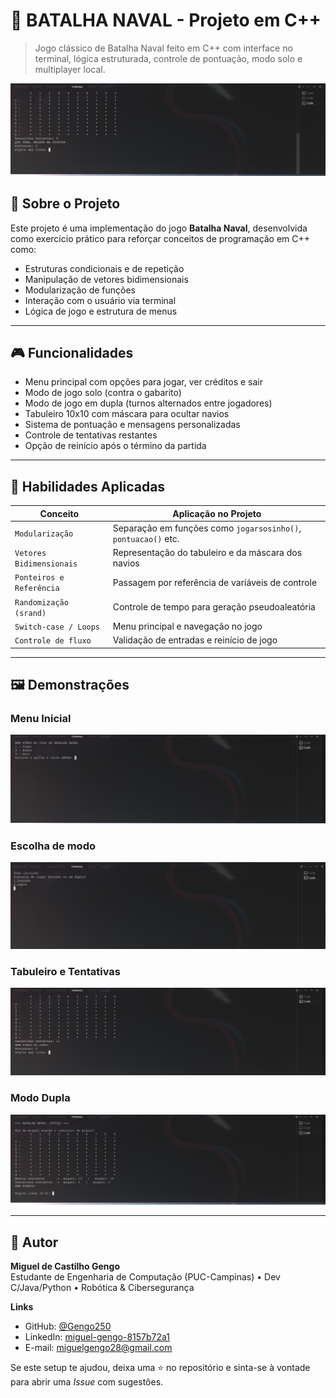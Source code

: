 
# 🚢 BATALHA NAVAL - Projeto em C++

> Jogo clássico de Batalha Naval feito em C++ com interface no terminal, lógica estruturada, controle de pontuação, modo solo e multiplayer local.

![Preview do Jogo](./assets/preview-batalhaNaval.png)

## 📌 Sobre o Projeto

Este projeto é uma implementação do jogo **Batalha Naval**, desenvolvida como exercício prático para reforçar conceitos de programação em C++ como:

- Estruturas condicionais e de repetição
- Manipulação de vetores bidimensionais
- Modularização de funções
- Interação com o usuário via terminal
- Lógica de jogo e estrutura de menus

---

## 🎮 Funcionalidades

- Menu principal com opções para jogar, ver créditos e sair
- Modo de jogo solo (contra o gabarito)
- Modo de jogo em dupla (turnos alternados entre jogadores)
- Tabuleiro 10x10 com máscara para ocultar navios
- Sistema de pontuação e mensagens personalizadas
- Controle de tentativas restantes
- Opção de reinício após o término da partida

---

## 🧠 Habilidades Aplicadas

| Conceito                   | Aplicação no Projeto                                 |
|----------------------------|------------------------------------------------------|
| `Modularização`            | Separação em funções como `jogarsosinho()`, `pontuacao()` etc. |
| `Vetores Bidimensionais`   | Representação do tabuleiro e da máscara dos navios   |
| `Ponteiros e Referência`   | Passagem por referência de variáveis de controle     |
| `Randomização (srand)`     | Controle de tempo para geração pseudoaleatória       |
| `Switch-case / Loops`      | Menu principal e navegação no jogo                   |
| `Controle de fluxo`        | Validação de entradas e reinício de jogo             |

---

## 🖼️ Demonstrações

### Menu Inicial
![Menu Inicial](./assets/tela-inicial.png)

### Escolha de modo
![Escolha modo](./assets/opcao-jogadores.png)

### Tabuleiro e Tentativas
![Tabuleiro](./assets/tabuleiro-sozinho.png)

### Modo Dupla
![Modo Dupla](./assets/tabuleiro-dupla.png)

---

## 👤 Autor

**Miguel de Castilho Gengo**  
Estudante de Engenharia de Computação (PUC-Campinas) • Dev C/Java/Python • Robótica & Cibersegurança

**Links**
- GitHub: [@Gengo250](https://github.com/Gengo250)
- LinkedIn: [miguel-gengo-8157b72a1](https://www.linkedin.com/in/miguel-gengo-8157b72a1)
- E-mail: [miguelgengo28@gmail.com](mailto:miguelgengo28@gmail.com)

Se este setup te ajudou, deixa uma ⭐ no repositório e sinta-se à vontade para abrir uma *Issue* com sugestões.